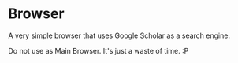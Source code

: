 # Browser

A very simple browser that uses Google Scholar as a search engine.

Do not use as Main Browser. It's just a waste of time. :P
